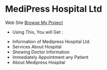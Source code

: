 # MediPress Hospital Ltd
  Web Site
[Browse My Project](https://medipress-54570.web.app/)

* Using This, You will Get : 
- Information of Medipress Hospital Ltd.
- Services About Hospital 
- Showing Doctor Information 
- Immediately Appointment any Patient
- About Medipress Hospital